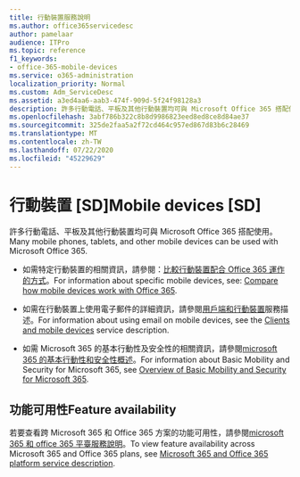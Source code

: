 ```yaml
---
title: 行動裝置服務說明
ms.author: office365servicedesc
author: pamelaar
audience: ITPro
ms.topic: reference
f1_keywords:
- office-365-mobile-devices
ms.service: o365-administration
localization_priority: Normal
ms.custom: Adm_ServiceDesc
ms.assetid: a3ed4aa6-aab3-474f-909d-5f24f98128a3
description: 許多行動電話、平板及其他行動裝置均可與 Microsoft Office 365 搭配使用。
ms.openlocfilehash: 3abf786b322c8b8d9986823eed8ed8ce8d84ae37
ms.sourcegitcommit: 325de2faa5a2f72cd464c957ed867d83b6c28469
ms.translationtype: MT
ms.contentlocale: zh-TW
ms.lasthandoff: 07/22/2020
ms.locfileid: "45229629"
---
```

# <a name="mobile-devices-sd"></a><span data-ttu-id="5d203-103">行動裝置 [SD]</span><span class="sxs-lookup"><span data-stu-id="5d203-103">Mobile devices [SD]</span></span>

<span data-ttu-id="5d203-104">許多行動電話、平板及其他行動裝置均可與 Microsoft Office 365 搭配使用。</span><span class="sxs-lookup"><span data-stu-id="5d203-104">Many mobile phones, tablets, and other mobile devices can be used with Microsoft Office 365.</span></span> 
  
- <span data-ttu-id="5d203-105">如需特定行動裝置的相關資訊，請參閱：[比較行動裝置配合 Office 365 運作的方式](https://go.microsoft.com/fwlink/p/?LinkId=282337)。</span><span class="sxs-lookup"><span data-stu-id="5d203-105">For information about specific mobile devices, see: [Compare how mobile devices work with Office 365](https://go.microsoft.com/fwlink/p/?LinkId=282337).</span></span>
    
- <span data-ttu-id="5d203-106">如需在行動裝置上使用電子郵件的詳細資訊，請參閱[用戶端和行動裝置](../exchange-online-service-description/clients-and-mobile-devices.md)服務描述。</span><span class="sxs-lookup"><span data-stu-id="5d203-106">For information about using email on mobile devices, see the [Clients and mobile devices](../exchange-online-service-description/clients-and-mobile-devices.md) service description.</span></span> 
    
- <span data-ttu-id="5d203-107">如需 Microsoft 365 的基本行動性及安全性的相關資訊，請參閱[microsoft 365 的基本行動性和安全性概述](https://go.microsoft.com/fwlink/?linkid=808602)。</span><span class="sxs-lookup"><span data-stu-id="5d203-107">For information about Basic Mobility and Security for Microsoft 365, see [Overview of Basic Mobility and Security for Microsoft 365](https://go.microsoft.com/fwlink/?linkid=808602).</span></span>
    
## <a name="feature-availability"></a><span data-ttu-id="5d203-108">功能可用性</span><span class="sxs-lookup"><span data-stu-id="5d203-108">Feature availability</span></span>

<span data-ttu-id="5d203-109">若要查看跨 Microsoft 365 和 Office 365 方案的功能可用性，請參閱[microsoft 365 和 office 365 平臺服務說明](office-365-platform-service-description.md)。</span><span class="sxs-lookup"><span data-stu-id="5d203-109">To view feature availability across Microsoft 365 and Office 365 plans, see [Microsoft 365 and Office 365 platform service description](office-365-platform-service-description.md).</span></span>
  

